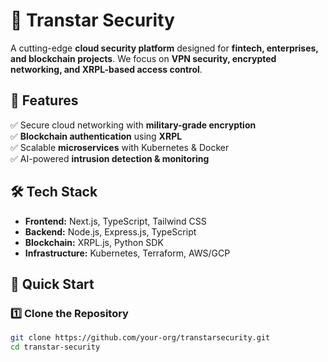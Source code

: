 # 🚀 Transtar Security
A cutting-edge **cloud security platform** designed for **fintech, enterprises, and blockchain projects**. We focus on **VPN security, encrypted networking, and XRPL-based access control**.

## 🔹 Features
✅ Secure cloud networking with **military-grade encryption**  
✅ **Blockchain authentication** using **XRPL**  
✅ Scalable **microservices** with Kubernetes & Docker  
✅ AI-powered **intrusion detection & monitoring**  

## 🛠 Tech Stack
- **Frontend:** Next.js, TypeScript, Tailwind CSS  
- **Backend:** Node.js, Express.js, TypeScript  
- **Blockchain:** XRPL.js, Python SDK  
- **Infrastructure:** Kubernetes, Terraform, AWS/GCP  

## 🚀 Quick Start
### 1️⃣ Clone the Repository
```sh
git clone https://github.com/your-org/transtarsecurity.git
cd transtar-security
